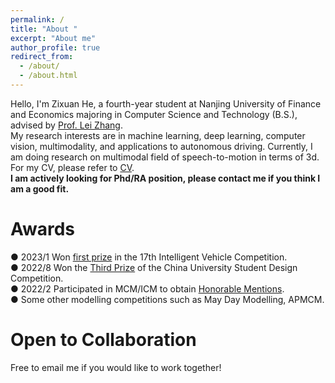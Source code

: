 ```yaml
---
permalink: /
title: "About "
excerpt: "About me"
author_profile: true
redirect_from: 
  - /about/
  - /about.html
---
```


Hello, I'm Zixuan He, a fourth-year student at Nanjing University of Finance and Economics majoring in Computer Science and Technology (B.S.), advised by [Prof. Lei Zhang](https://xueshu.baidu.com/scholarID/CN-BK73TEKJ).  
My research interests are in machine learning, deep learning, computer vision, multimodality, and applications to autonomous driving. Currently, I am doing research on multimodal field of speech-to-motion in terms of 3d. For my CV, please refer to [CV](Zixuan_He_CV.pdf).  
**I am actively looking for Phd/RA position, please contact me if you think I am a good fit.**


Awards
======
● 2023/1 Won [first prize](中国机器人大赛三等奖.jpg) in the 17th Intelligent Vehicle Competition.  
● 2022/8 Won the [Third Prize](智能车比赛国家一等奖.jpg) of the China University Student Design Competition.  
● 2022/2 Participated in MCM/ICM to obtain [Honorable Mentions](美赛建模H奖.jpg).  
● Some other modelling competitions such as May Day Modelling, APMCM.  

Open to Collaboration
======
Free to email me if you would like to work together!  
  



